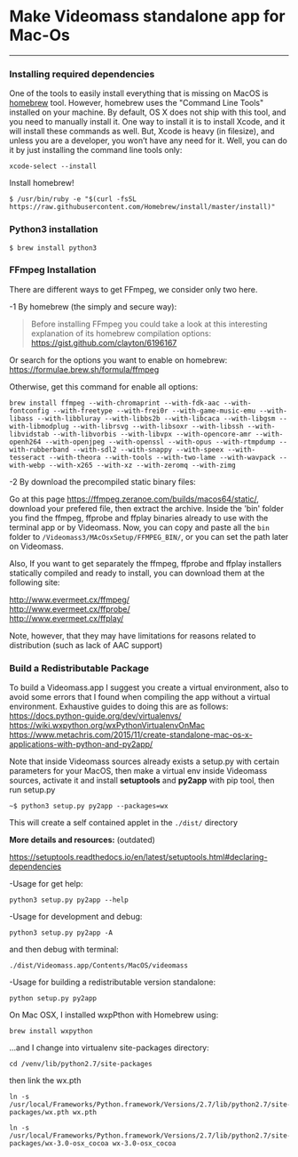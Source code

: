 # Make Videomass standalone app for Mac-Os
-----------------

### Installing required dependencies   
One of the tools to easily install everything that is missing on MacOS is 
[homebrew](https://brew.sh/) tool. However, homebrew uses the "Command Line Tools" 
installed on your machine. By default, OS X does not ship with this tool, and you 
need to manually install it. One way to install it is to install Xcode, and it 
will install these commands as well. But, Xcode is heavy (in filesize), and 
unless you are a developer, you won’t have any need for it. Well, you can do it 
by just installing the command line tools only:
```
xcode-select --install
```
Install homebrew!
```
$ /usr/bin/ruby -e "$(curl -fsSL https://raw.githubusercontent.com/Homebrew/install/master/install)"
```
### Python3 installation
```
$ brew install python3
```

### FFmpeg Installation

There are different ways to get FFmpeg, we consider only two here.   
 
-1 By homebrew (the simply and secure way):   
> Before installing FFmpeg you could take a look at this interesting explanation 
of its homebrew compilation options: <https://gist.github.com/clayton/6196167>   

Or search for the options you want to enable on homebrew:   
<https://formulae.brew.sh/formula/ffmpeg>    

Otherwise, get this command for enable all options:   
```
brew install ffmpeg --with-chromaprint --with-fdk-aac --with-fontconfig --with-freetype --with-frei0r --with-game-music-emu --with-libass --with-libbluray --with-libbs2b --with-libcaca --with-libgsm --with-libmodplug --with-librsvg --with-libsoxr --with-libssh --with-libvidstab --with-libvorbis --with-libvpx --with-opencore-amr --with-openh264 --with-openjpeg --with-openssl --with-opus --with-rtmpdump --with-rubberband --with-sdl2 --with-snappy --with-speex --with-tesseract --with-theora --with-tools --with-two-lame --with-wavpack --with-webp --with-x265 --with-xz --with-zeromq --with-zimg
```
-2 By download the precompiled static binary files:   

Go at this page <https://ffmpeg.zeranoe.com/builds/macos64/static/>, download 
your prefered file, then extract the archive. Inside the 'bin' folder you find 
the ffmpeg, ffprobe and ffplay binaries already to use with the terminal app or 
by Videomass. Now, you can copy and paste all the `bin` folder to 
`/Videomass3/MAcOsxSetup/FFMPEG_BIN/`, or you can set the path later on Videomass.   

Also, If you want to get separately the ffmpeg, ffprobe and ffplay installers 
statically compiled and ready to install, you can download them at the following site:   

<http://www.evermeet.cx/ffmpeg/>   
<http://www.evermeet.cx/ffprobe/>   
<http://www.evermeet.cx/ffplay/>   

Note, however, that they may have limitations for reasons related to distribution 
(such as lack of AAC support)

### Build a Redistributable Package    
To build a Videomass.app I suggest you create a virtual environment, also to 
avoid some errors that I found when compiling the app without a virtual 
environment. Exhaustive guides to doing this are as follows:   
<https://docs.python-guide.org/dev/virtualenvs/>   
<https://wiki.wxpython.org/wxPythonVirtualenvOnMac>   
<https://www.metachris.com/2015/11/create-standalone-mac-os-x-applications-with-python-and-py2app/>   

Note that inside Videomass sources already exists a setup.py with certain 
parameters for your MacOS, then make a virtual env inside Videomass sources, 
activate it and install **setuptools** and **py2app** with pip tool, then run 
setup.py   
```
~$ python3 setup.py py2app --packages=wx
```
This will create a self contained applet in the `./dist/` directory   

**More details and resources:** (outdated)   

<https://setuptools.readthedocs.io/en/latest/setuptools.html#declaring-dependencies> 

-Usage for get help:   

`python3 setup.py py2app --help`   

-Usage for development and debug:   

`python3 setup.py py2app -A`   

and then debug with terminal:   

`./dist/Videomass.app/Contents/MacOS/videomass`   

-Usage for building a redistributable version standalone:   

`python setup.py py2app`   

On Mac OSX, I installed wxpPthon with Homebrew using:   

`brew install wxpython`   
    
...and I change into virtualenv site-packages directory:   

`cd /venv/lib/python2.7/site-packages`   

then link the wx.pth   
    
```
ln -s /usr/local/Frameworks/Python.framework/Versions/2.7/lib/python2.7/site-packages/wx.pth wx.pth
```
```     
ln -s /usr/local/Frameworks/Python.framework/Versions/2.7/lib/python2.7/site-packages/wx-3.0-osx_cocoa wx-3.0-osx_cocoa
```
